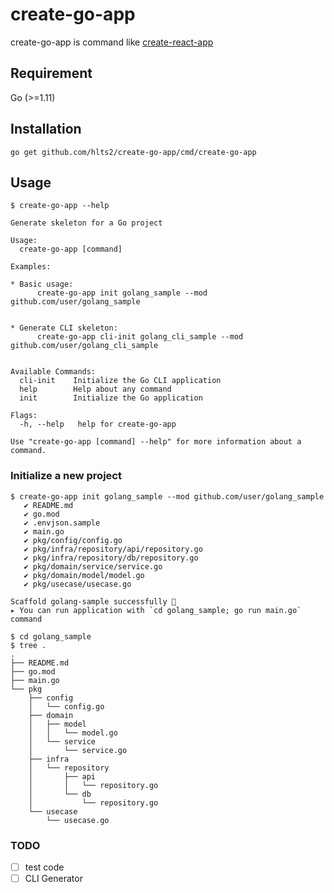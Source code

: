 # create-go-app
create-go-app is command like [create-react-app](https://github.com/facebook/create-react-app)

## Requirement
Go (>=1.11)

## Installation
```shell
go get github.com/hlts2/create-go-app/cmd/create-go-app
```

## Usage

```
$ create-go-app --help

Generate skeleton for a Go project

Usage:
  create-go-app [command]

Examples:

* Basic usage:
      create-go-app init golang_sample --mod github.com/user/golang_sample


* Generate CLI skeleton:
      create-go-app cli-init golang_cli_sample --mod github.com/user/golang_cli_sample


Available Commands:
  cli-init    Initialize the Go CLI application
  help        Help about any command
  init        Initialize the Go application

Flags:
  -h, --help   help for create-go-app

Use "create-go-app [command] --help" for more information about a command.
```

### Initialize a new project

```shell
$ create-go-app init golang_sample --mod github.com/user/golang_sample
   ✔ README.md
   ✔ go.mod
   ✔ .envjson.sample
   ✔ main.go
   ✔ pkg/config/config.go
   ✔ pkg/infra/repository/api/repository.go
   ✔ pkg/infra/repository/db/repository.go
   ✔ pkg/domain/service/service.go
   ✔ pkg/domain/model/model.go
   ✔ pkg/usecase/usecase.go

Scaffold golang-sample successfully 🎉
▸ You can run application with `cd golang_sample; go run main.go` command

$ cd golang_sample
$ tree .
.
├── README.md
├── go.mod
├── main.go
└── pkg
    ├── config
    │   └── config.go
    ├── domain
    │   ├── model
    │   │   └── model.go
    │   └── service
    │       └── service.go
    ├── infra
    │   └── repository
    │       ├── api
    │       │   └── repository.go
    │       └── db
    │           └── repository.go
    └── usecase
        └── usecase.go
```


### TODO

- [ ] test code
- [ ] CLI Generator
